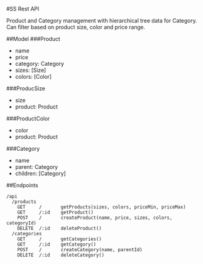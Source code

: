 #SS Rest API

Product and Category management with hierarchical tree data for Category. Can filter based on product size, color and price range.

##Model
###Product
- name
- price
- category: Category
- sizes: [Size]
- colors: [Color]

###ProducSize
- size
- product: Product

###ProductColor
- color
- product: Product

###Category
- name
- parent: Category
- children: [Category]

##Endpoints
```
/api
  /products
    GET     /       getProducts(sizes, colors, priceMin, priceMax)
    GET     /:id    getProduct()
    POST    /       createProduct(name, price, sizes, colors, categoryId)
    DELETE  /:id    deleteProduct()
  /categories
    GET     /       getCategories()
    GET     /:id    getCategory()
    POST    /       createCategory(name, parentId)
    DELETE  /:id    deleteCategory()
```
